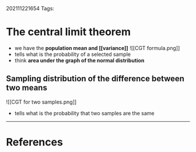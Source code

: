 202111221654
Tags: 

# The central limit theorem
- we have the **population mean and [[variance]]**
![[CGT formula.png]]
- tells what is the probability of a selected sample
- think **area under the graph of the normal distribution**

## Sampling distribution of the difference between two means
![[CGT for two samples.png]]
- tells what is the probability that two samples are the same
---
# References